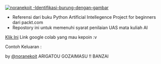 [![noranekoit -Identifikasi-burung-dengan-gambar](https://img.shields.io/static/v1?label=noranekoit&message=Identifikasi-burung-dengan-gambar&color=blue&logo=github)](https://github.com/noranekoit/Learn-Android-Jetpack-Pro "Go to GitHub repo")

- Referensi dari buku Python Artificial Intellegence Project for beginners dari packt.com
- Repostory ini untuk memenuhi syarat penilaian UAS mata kuliah AI 

[Klik Ini](https://colab.research.google.com/drive/1CJocW3kJ0pp6YKxPY7Zu5YdUTsf-IpJv?usp=sharing) Link google colab yang mau kepoin :v

Contoh Keluaran : 



by [@noranekoit](https://github.com/noranekoit) 
ARIGATOU GOZAIMASU !! BANZAI 
 
